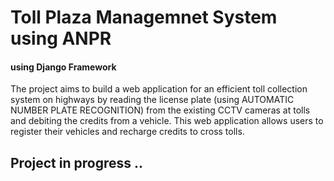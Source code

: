 # Toll Plaza Managemnet System using ANPR
#### using Django Framework
The project aims to build a web application for an efficient toll collection system on highways by reading the license plate (using AUTOMATIC NUMBER PLATE RECOGNITION) from the existing CCTV cameras at tolls and debiting the credits from a vehicle. This web application allows users to register their vehicles and recharge credits to cross tolls. 


## Project in progress ..

